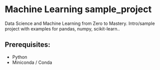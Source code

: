 # Machine Learning sample_project
Data Science and Machine Learning from Zero to Mastery. Intro/sample project with examples for pandas, numpy, scikit-learn..

## Prerequisites:
- Python
- Miniconda / Conda
